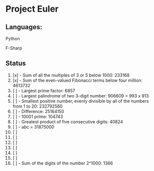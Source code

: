 # Project Euler

## Languages:

Python

F-Sharp

## Status

1.  [x] -  Sum of all the multiples of 3 or 5 below 1000: 233168
2.  [x] -  Sum of the even-valued Fibonacci terms below four million: 4613732
3.  [ ] -  Largest prime factor: 6857
4.  [ ] -  Largest palindrome of two 3-digit number: 906609 = 993 x 913
5.  [ ] -  Smallest positive number, evenly divisible by all of the numbers from 1 to 20: 232792560
6.  [ ] -  Difference: 25164150
7.  [ ] -  10001 prime: 104743
8.  [ ] -  Greatest product of five consecutive digits: 40824
9.  [ ] -  a*b*c = 31875000
10. [ ]
11. [ ]
12. [ ]
13. [ ]
14. [ ]
15. [ ]
16. [ ] -  Sum of the digits of the number 2^1000: 1366

